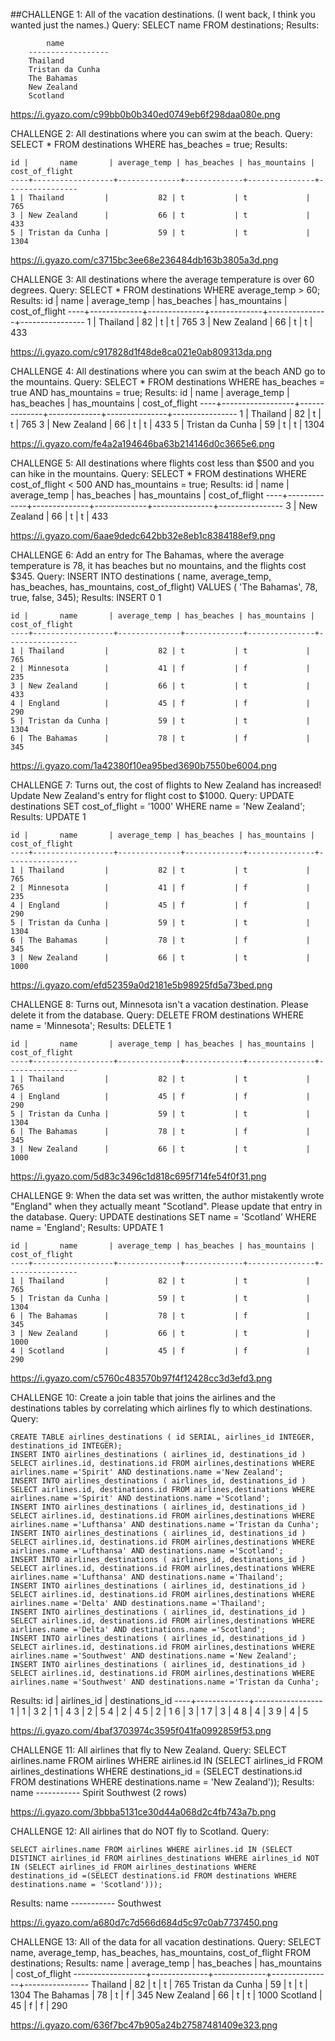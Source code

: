 ##CHALLENGE 1: All of the vacation destinations. (I went back, I think you wanted just the names.)
Query: SELECT name FROM destinations;
Results: 
```
        name
    ------------------
    Thailand
    Tristan da Cunha
    The Bahamas
    New Zealand
    Scotland
```
https://i.gyazo.com/c99bb0b0b340ed0749eb6f298daa080e.png



CHALLENGE 2: All destinations where you can swim at the beach.
Query: SELECT * FROM destinations WHERE has_beaches = true;
Results:

    id |       name       | average_temp | has_beaches | has_mountains | cost_of_flight
    ----+------------------+--------------+-------------+---------------+----------------
    1 | Thailand         |           82 | t           | t             |            765
    3 | New Zealand      |           66 | t           | t             |            433
    5 | Tristan da Cunha |           59 | t           | t             |           1304

https://i.gyazo.com/c3715bc3ee68e236484db163b3805a3d.png



CHALLENGE 3: All destinations where the average temperature is over 60 degrees.
Query: SELECT * FROM destinations WHERE average_temp > 60;
Results:
    id |    name     | average_temp | has_beaches | has_mountains | cost_of_flight
    ----+-------------+--------------+-------------+---------------+----------------
    1 | Thailand    |           82 | t           | t             |            765
    3 | New Zealand |           66 | t           | t             |            433

https://i.gyazo.com/c917828d1f48de8ca021e0ab809313da.png



CHALLENGE 4: All destinations where you can swim at the beach AND go to the mountains.
Query: SELECT * FROM destinations WHERE has_beaches = true AND has_mountains = true;
Results:
    id |       name       | average_temp | has_beaches | has_mountains | cost_of_flight
    ----+------------------+--------------+-------------+---------------+----------------
    1 | Thailand         |           82 | t           | t             |            765
    3 | New Zealand      |           66 | t           | t             |            433
    5 | Tristan da Cunha |           59 | t           | t             |           1304

https://i.gyazo.com/fe4a2a194646ba63b214146d0c3665e6.png



CHALLENGE 5: All destinations where flights cost less than $500 and you can hike in the mountains.
Query: SELECT * FROM destinations WHERE cost_of_flight < 500 AND has_mountains = true;
Results:
    id |    name     | average_temp | has_beaches | has_mountains | cost_of_flight
    ----+-------------+--------------+-------------+---------------+----------------
    3 | New Zealand |           66 | t           | t             |            433

https://i.gyazo.com/6aae9dedc642bb32e8eb1c8384188ef9.png



CHALLENGE 6: Add an entry for The Bahamas, where the average temperature is 78, it has beaches but no mountains, and the flights cost $345.
Query: INSERT INTO destinations ( name, average_temp, has_beaches, has_mountains, cost_of_flight) VALUES ( 'The Bahamas', 78, true, false, 345);
Results:
    INSERT 0 1

    id |       name       | average_temp | has_beaches | has_mountains | cost_of_flight
    ----+------------------+--------------+-------------+---------------+----------------
    1 | Thailand         |           82 | t           | t             |            765
    2 | Minnesota        |           41 | f           | f             |            235
    3 | New Zealand      |           66 | t           | t             |            433
    4 | England          |           45 | f           | f             |            290
    5 | Tristan da Cunha |           59 | t           | t             |           1304
    6 | The Bahamas      |           78 | t           | f             |            345


https://i.gyazo.com/1a42380f10ea95bed3690b7550be6004.png



CHALLENGE 7: Turns out, the cost of flights to New Zealand has increased! Update New Zealand's entry for flight cost to $1000.
Query: UPDATE destinations SET cost_of_flight = '1000' WHERE name = 'New Zealand';
Results:
    UPDATE 1

    id |       name       | average_temp | has_beaches | has_mountains | cost_of_flight
    ----+------------------+--------------+-------------+---------------+----------------
    1 | Thailand         |           82 | t           | t             |            765
    2 | Minnesota        |           41 | f           | f             |            235
    4 | England          |           45 | f           | f             |            290
    5 | Tristan da Cunha |           59 | t           | t             |           1304
    6 | The Bahamas      |           78 | t           | f             |            345
    3 | New Zealand      |           66 | t           | t             |           1000

https://i.gyazo.com/efd52359a0d2181e5b98925fd5a73bed.png



CHALLENGE 8: Turns out, Minnesota isn't a vacation destination. Please delete it from the database.
Query: DELETE FROM destinations WHERE name = 'Minnesota';
Results:
    DELETE 1

    id |       name       | average_temp | has_beaches | has_mountains | cost_of_flight
    ----+------------------+--------------+-------------+---------------+----------------
    1 | Thailand         |           82 | t           | t             |            765
    4 | England          |           45 | f           | f             |            290
    5 | Tristan da Cunha |           59 | t           | t             |           1304
    6 | The Bahamas      |           78 | t           | f             |            345
    3 | New Zealand      |           66 | t           | t             |           1000

https://i.gyazo.com/5d83c3496c1d818c695f714fe54f0f31.png



CHALLENGE 9: When the data set was written, the author mistakently wrote "England" when they actually meant "Scotland". Please update that entry in the database.
Query: UPDATE destinations SET name = 'Scotland' WHERE name = 'England';
Results:
    UPDATE 1

    id |       name       | average_temp | has_beaches | has_mountains | cost_of_flight
    ----+------------------+--------------+-------------+---------------+----------------
    1 | Thailand         |           82 | t           | t             |            765
    5 | Tristan da Cunha |           59 | t           | t             |           1304
    6 | The Bahamas      |           78 | t           | f             |            345
    3 | New Zealand      |           66 | t           | t             |           1000
    4 | Scotland         |           45 | f           | f             |            290

https://i.gyazo.com/c5760c483570b97f4f12428cc3d3efd3.png



CHALLENGE 10: Create a join table that joins the airlines and the destinations tables by correlating which airlines fly to which destinations.
Query: 

    CREATE TABLE airlines_destinations ( id SERIAL, airlines_id INTEGER, destinations_id INTEGER);
    INSERT INTO airlines_destinations ( airlines_id, destinations_id ) SELECT airlines.id, destinations.id FROM airlines,destinations WHERE airlines.name ='Spirit' AND destinations.name ='New Zealand';
    INSERT INTO airlines_destinations ( airlines_id, destinations_id ) SELECT airlines.id, destinations.id FROM airlines,destinations WHERE airlines.name ='Spirit' AND destinations.name ='Scotland';
    INSERT INTO airlines_destinations ( airlines_id, destinations_id ) SELECT airlines.id, destinations.id FROM airlines,destinations WHERE airlines.name ='Lufthansa' AND destinations.name ='Tristan da Cunha';
    INSERT INTO airlines_destinations ( airlines_id, destinations_id ) SELECT airlines.id, destinations.id FROM airlines,destinations WHERE airlines.name ='Lufthansa' AND destinations.name ='Scotland';
    INSERT INTO airlines_destinations ( airlines_id, destinations_id ) SELECT airlines.id, destinations.id FROM airlines,destinations WHERE airlines.name ='Lufthansa' AND destinations.name ='Thailand';
    INSERT INTO airlines_destinations ( airlines_id, destinations_id ) SELECT airlines.id, destinations.id FROM airlines,destinations WHERE airlines.name ='Delta' AND destinations.name ='Thailand';
    INSERT INTO airlines_destinations ( airlines_id, destinations_id ) SELECT airlines.id, destinations.id FROM airlines,destinations WHERE airlines.name ='Delta' AND destinations.name ='Scotland';
    INSERT INTO airlines_destinations ( airlines_id, destinations_id ) SELECT airlines.id, destinations.id FROM airlines,destinations WHERE airlines.name ='Southwest' AND destinations.name ='New Zealand';
    INSERT INTO airlines_destinations ( airlines_id, destinations_id ) SELECT airlines.id, destinations.id FROM airlines,destinations WHERE airlines.name ='Southwest' AND destinations.name ='Tristan da Cunha';

Results:
    id | airlines_id | destinations_id
    ----+-------------+-----------------
    1 |           1 |               3
    2 |           1 |               4
    3 |           2 |               5
    4 |           2 |               4
    5 |           2 |               1
    6 |           3 |               1
    7 |           3 |               4
    8 |           4 |               3
    9 |           4 |               5

https://i.gyazo.com/4baf3703974c3595f041fa0992859f53.png



CHALLENGE 11: All airlines that fly to New Zealand.
Query: SELECT airlines.name FROM airlines WHERE airlines.id IN (SELECT airlines_id FROM airlines_destinations WHERE destinations_id = (SELECT destinations.id FROM destinations WHERE destinations.name = 'New Zealand'));
Results:
    name
    -----------
    Spirit
    Southwest
    (2 rows)

https://i.gyazo.com/3bbba5131ce30d44a068d2c4fb743a7b.png



CHALLENGE 12: All airlines that do NOT fly to Scotland.
Query: 

    SELECT airlines.name FROM airlines WHERE airlines.id IN (SELECT DISTINCT airlines_id FROM airlines_destinations WHERE airlines_id NOT IN (SELECT airlines_id FROM airlines_destinations WHERE destinations_id =(SELECT destinations.id FROM destinations WHERE destinations.name = 'Scotland')));

Results:
    name
    -----------
    Southwest

https://i.gyazo.com/a680d7c7d566d684d5c97c0ab7737450.png



CHALLENGE 13: All of the data for all vacation destinations.
Query: SELECT name, average_temp, has_beaches, has_mountains, cost_of_flight FROM destinations;
Results:
        name       | average_temp | has_beaches | has_mountains | cost_of_flight
    ------------------+--------------+-------------+---------------+----------------
    Thailand         |           82 | t           | t             |            765
    Tristan da Cunha |           59 | t           | t             |           1304
    The Bahamas      |           78 | t           | f             |            345
    New Zealand      |           66 | t           | t             |           1000
    Scotland         |           45 | f           | f             |            290

https://i.gyazo.com/636f7bc47b905a24b27587481409e323.png

